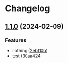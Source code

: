 # Changelog

## [1.1.0](https://github.com/kevcube/testing-stuff/compare/v1.0.0...v1.1.0) (2024-02-09)


### Features

* nothing ([2ebf10b](https://github.com/kevcube/testing-stuff/commit/2ebf10b5a389361db9867e5660f07e1354e4af75))
* test ([30aa424](https://github.com/kevcube/testing-stuff/commit/30aa4249f7851aca7eec39d5ac927351fab27733))
